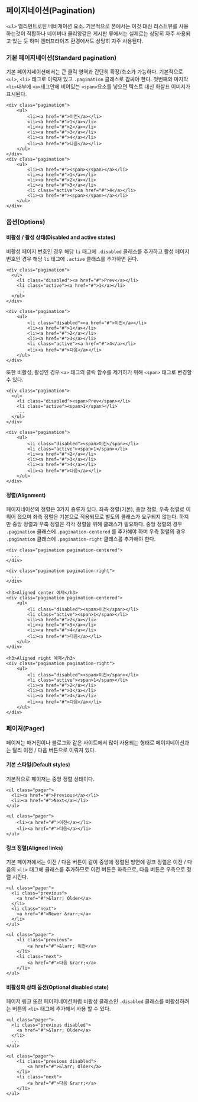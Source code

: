 <!--
layout: 'post'
section: 'Cornerstone Framework'
title: 'Pagination'
outline: 'ul 엘리먼트로된 네비게이션 요소. 기본적으로 폰에서는 이것 대신 리스트뷰를 사용하는것이 적합하나 네이버나 클리앙같은 게시판 류에서는 실제로는 상당히 자주 사용되고 있는 듯 하며 엔터프라이즈 환경에서도 상당히 자주 사용된다. 기본 페이지네이션에서는 큰 클릭 영역과 간단히 확장/축소가 가능하다. 기본적으로 ul, li 태그로 이뤄져 있고 .pagination 클래스로 감싸야 한다…'
date: '2012-11-16'
tagstr: 'widget'
order: '[4, 2, 4]'
thumbnail: '4.2.04.paginaton.png'
-->

## 페이지네이션(Pagination)

`<ul>` 엘리먼트로된 네비게이션 요소. 기본적으로 폰에서는 이것 대신 리스트뷰를 사용하는것이 적합하나 네이버나 클리앙같은 게시판 류에서는 실제로는 상당히 자주 사용되고 있는 듯 하며 엔터프라이즈 환경에서도 상당히 자주 사용된다.

### 기본 페이지네이션(Standard pagination)

기본 페이지네이션에서는 큰 클릭 영역과 간단히 확장/축소가 가능하다. 기본적으로 `<ul>`, `<li>` 태그로 이뤄져 있고 `.pagination` 클래스로 감싸야 한다. 첫번째와 마지막 `<li>`내부에 `<a>`테그안에 비어있는 `<span>`요소를 넣으면 텍스트 대신 화살표 이미지가 표시된다.

```
<div class="pagination">
    <ul>
        <li><a href="#">이전</a></li>
        <li><a href="#">1</a></li>
        <li><a href="#">2</a></li>
        <li><a href="#">3</a></li>
        <li><a href="#">4</a></li>
        <li><a href="#">다음</a></li>
    </ul>
</div>
<div class="pagination">
	<ul>
		<li><a href="#"><span></span></a></li>
		<li><a href="#">1</a></li>
		<li><a href="#">2</a></li>
		<li><a href="#">3</a></li>
		<li class="active"><a href="#">4</a></li>
		<li><a href="#"><span></span></a></li>
	</ul>
</div>
```

### 옵션(Options)

#### 비활성 / 활성 상태(Disabled and active states)

비활성 페이지 번호인 경우 해당 `li` 태그에 `.disabled` 클래스를 추가하고 활성 페이지 번호인 경우 해당 `li` 태그에 `.active` 클래스를 추가하면 된다.

```
<div class="pagination">
  <ul>
    <li class="disabled"><a href="#">Prev</a></li>
    <li class="active"><a href="#">1</a></li>
    ...
  </ul>
</div>
```

```cm
<div class="pagination">
    <ul>
        <li class="disabled"><a href="#">이전</a></li>
        <li><a href="#">1</a></li>
        <li><a href="#">2</a></li>
        <li><a href="#">3</a></li>
        <li class="active"><a href="#">4</a></li>
        <li><a href="#">다음</a></li>
    </ul>
</div>
```

또한 비활성, 활성인 경우 `<a>` 태그의 클릭 함수를 제거하기 위해 `<span>` 태그로 변경할 수 있다.

```
<div class="pagination">
  <ul>
    <li class="disabled"><span>Prev</span></li>
    <li class="active"><span>1</span></li>
    ...
  </ul>
</div>
```

```
<div class="pagination">
    <ul>
        <li class="disabled"><span>이전</span></li>
        <li class="active"><span>1</span></li>
        <li><a href="#">2</a></li>
        <li><a href="#">3</a></li>
        <li><a href="#">4</a></li>
        <li><a href="#">다음</a></li>
    </ul>
</div>
```

#### 정렬(Alignment)

페이지네이션의 정렬은 3가지 종류가 있다. 좌측 정렬(기본), 중앙 정렬, 우측 정렬로 이뤄어 졌으며 좌측 정렬은 기본으로 적용되므로 별도의 클래스가 요구되지 않는다. 하지만
중앙 정렬과 우측 정렬은 각각 정렬을 위해 클래스가 필요하다. 중앙 정렬의 경우  `.pagination` 클래스에 `.pagination-centered` 를 추가해야 하며 우측 정렬의 경우 `.pagination` 클래스에 `.pagination-right` 클래스를 추가해야 한다.

```
<div class="pagination pagination-centered">
  ...
</div>

<div class="pagination pagination-right">
  ...
</div>
```

```cm
<h3>Aligned center 예제</h3>
<div class="pagination pagination-centered">
	<ul>
        <li class="disabled"><span>이전</span></li>
        <li class="active"><span>1</span></li>
        <li><a href="#">2</a></li>
        <li><a href="#">3</a></li>
        <li><a href="#">4</a></li>
        <li><a href="#">다음</a></li>
    </ul>
</div>

<h3>Aligned right 예제</h3>
<div class="pagination pagination-right">
	<ul>
        <li class="disabled"><span>이전</span></li>
        <li class="active"><span>1</span></li>
        <li><a href="#">2</a></li>
        <li><a href="#">3</a></li>
        <li><a href="#">4</a></li>
        <li><a href="#">다음</a></li>
    </ul>
</div>
```

### 페이져(Pager)

페이저는 매거진이나 블로그와 같은 사이트에서 많이 사용되는 형태로 페이지네이션과는 달리 이전 / 다음 버튼으로 이뤄져 있다.

#### 기본 스타일(Default styles)

기본적으로 페이저는 중앙 정렬 상태이다.

```
<ul class="pager">
  <li><a href="#">Previous</a></li>
  <li><a href="#">Next</a></li>
</ul>
```

```cm
<ul class="pager">
    <li><a href="#">이전</a></li>
    <li><a href="#">다음</a></li>
</ul>
```

#### 링크 정렬(Aligned links)

기본 페이저에서는 이전 / 다음 버튼이 같이 중앙에 정렬된 방면에 링크 정렬은 이전 / 다음의 `<li>` 태그에 클래스를 추가하므로  이전 버튼은 좌측으로, 다음 버튼은 우측으로 정렬 시킨다.

```
<ul class="pager">
  <li class="previous">
    <a href="#">&larr; Older</a>
  </li>
  <li class="next">
    <a href="#">Newer &rarr;</a>
  </li>
</ul>
```

```cm
<ul class="pager">
    <li class="previous">
        <a href="#">&larr; 이전</a>
    </li>
    <li class="next">
        <a href="#">다음 &rarr;</a>
    </li>
</ul>
```

#### 비활성화 상태 옵션(Optional disabled state)

페이저 링크 또한 페이저네이션처럼 비활성 클래스인 `.disabled` 클래스를 비활성하려는 버튼의 `<li>` 태그에  추가해서 사용 할 수 있다.

```
<ul class="pager">
  <li class="previous disabled">
    <a href="#">&larr; Older</a>
  </li>
  ...
</ul>
```

```cm
<ul class="pager">
    <li class="previous disabled">
        <a href="#">&larr; Older</a>
    </li>
	<li class="next">
        <a href="#">다음 &rarr;</a>
    </li>
</ul>
```
